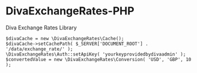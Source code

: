 # DivaExchangeRates-PHP
Diva Exchange Rates Library

```
$divaCache = new \DivaExchangeRates\Cache();
$divaCache->setCachePath( $_SERVER['DOCUMENT_ROOT'] . '/data/exchange_rate/' );
\DivaExchangeRates\Auth::setApiKey( 'yourkeyprovidedbydivaadmin' );
$convertedValue = new \DivaExchangeRates\Conversion( 'USD', 'GBP', 10 );
```
